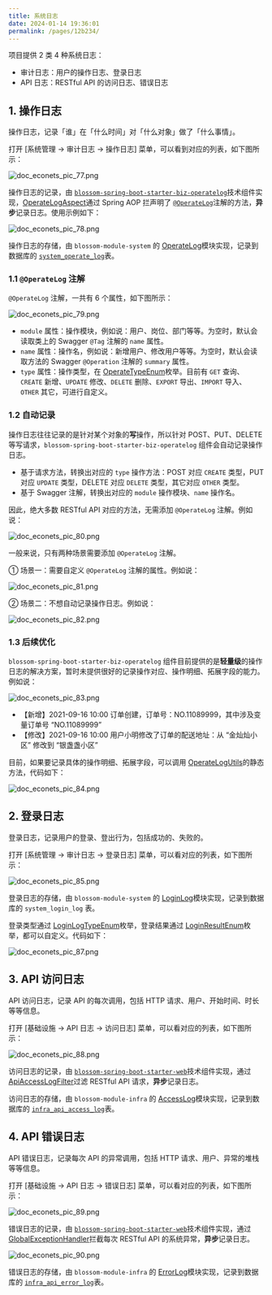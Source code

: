 ```yaml
---
title: 系统日志
date: 2024-01-14 19:36:01
permalink: /pages/12b234/
---
```


项目提供 2 类 4 种系统日志：

- 审计日志：用户的操作日志、登录日志
- API 日志：RESTful API 的访问日志、错误日志

## 1. 操作日志

操作日志，记录「谁」在「什么时间」对「什么对象」做了「什么事情」。

打开 [系统管理 -> 审计日志 -> 操作日志] 菜单，可以看到对应的列表，如下图所示：

![doc_econets_pic_77.png](https://oss.ximu233.com/econets-vue/doc_econets_pic_77.png)

操作日志的记录，由 [`blossom-spring-boot-starter-biz-operatelog`](https://github.com/EcoNetsTech/econets-vue/tree/master/blossom-framework/blossom-spring-boot-starter-biz-operatelog)技术组件实现，[OperateLogAspect](https://github.com/EcoNetsTech/econets-vue/blob/master/blossom-framework/blossom-spring-boot-starter-biz-operatelog/src/main/java/cn/econets/blossom/framework/operatelog/core/aop/OperateLogAspect.java)通过 Spring AOP 拦声明了 [`@OperateLog`](https://github.com/EcoNetsTech/econets-vue/blob/master/blossom-framework/blossom-spring-boot-starter-biz-operatelog/src/main/java/cn/econets/blossom/framework/operatelog/core/annotations/OperateLog.java)注解的方法，**异步**记录日志。使用示例如下：

![doc_econets_pic_78.png](https://oss.ximu233.com/econets-vue/doc_econets_pic_78.png)

操作日志的存储，由 `blossom-module-system` 的 [OperateLog](https://github.com/EcoNetsTech/econets-vue/blob/master/blossom-module-system/blossom-module-system-biz/src/main/java/cn/econets/blossom/module/system/service/logger/OperateLogServiceImpl.java)模块实现，记录到数据库的 [`system_operate_log`](https://github.com/EcoNetsTech/econets-vue/blob/master/blossom-module-system/blossom-module-system-biz/src/main/java/cn/econets/blossom/module/system/dal/dataobject/logger/OperateLogDO.java)表。

### 1.1 `@OperateLog` 注解

`@OperateLog` 注解，一共有 6 个属性，如下图所示：

![doc_econets_pic_79.png](https://oss.ximu233.com/econets-vue/doc_econets_pic_79.png)

- `module` 属性：操作模块，例如说：用户、岗位、部门等等。为空时，默认会读取类上的 Swagger `@Tag` 注解的 `name` 属性。
- `name` 属性：操作名，例如说：新增用户、修改用户等等。为空时，默认会读取方法的 Swagger `@Operation` 注解的 `summary` 属性。
- `type` 属性：操作类型，在 [OperateTypeEnum](https://github.com/EcoNetsTech/econets-vue/blob/master/blossom-framework/blossom-spring-boot-starter-biz-operatelog/src/main/java/cn/econets/blossom/framework/operatelog/core/enums/OperateTypeEnum.java)枚举。目前有 `GET` 查询、`CREATE` 新增、`UPDATE` 修改、`DELETE` 删除、`EXPORT` 导出、`IMPORT` 导入、`OTHER` 其它，可进行自定义。

### 1.2 自动记录

操作日志往往记录的是针对某个对象的**写**操作，所以针对 POST、PUT、DELETE 等写请求，`blossom-spring-boot-starter-biz-operatelog` 组件会自动记录操作日志。

- 基于请求方法，转换出对应的 `type` 操作方法：POST 对应 `CREATE` 类型，PUT 对应 `UPDATE` 类型，DELETE 对应 `DELETE` 类型，其它对应 `OTHER` 类型。
- 基于 Swagger 注解，转换出对应的 `module` 操作模块、`name` 操作名。

因此，绝大多数 RESTful API 对应的方法，无需添加 `@OperateLog` 注解。例如说：

![doc_econets_pic_80.png](https://oss.ximu233.com/econets-vue/doc_econets_pic_80.png)

一般来说，只有两种场景需要添加 `@OperateLog` 注解。

① 场景一：需要自定义 `@OperateLog` 注解的属性。例如说：

![doc_econets_pic_81.png](https://oss.ximu233.com/econets-vue/doc_econets_pic_81.png)

② 场景二：不想自动记录操作日志。例如说：

![doc_econets_pic_82.png](https://oss.ximu233.com/econets-vue/doc_econets_pic_82.png)

### 1.3 后续优化

`blossom-spring-boot-starter-biz-operatelog` 组件目前提供的是**轻量级**的操作日志的解决方案，暂时未提供很好的记录操作对应、操作明细、拓展字段的能力。例如说：

![doc_econets_pic_83.png](https://oss.ximu233.com/econets-vue/doc_econets_pic_83.png)

- 【新增】2021-09-16 10:00 订单创建，订单号：NO.11089999，其中涉及变量订单号 “NO.11089999”
- 【修改】2021-09-16 10:00 用户小明修改了订单的配送地址：从 “金灿灿小区” 修改到 “银盏盏小区”

目前，如果要记录具体的操作明细、拓展字段，可以调用 [OperateLogUtils](https://github.com/EcoNetsTech/econets-vue/blob/master/blossom-framework/blossom-spring-boot-starter-biz-operatelog/src/main/java/cn/econets/blossom/framework/operatelog/core/util/OperateLogUtils.java)的静态方法，代码如下：

![doc_econets_pic_84.png](https://oss.ximu233.com/econets-vue/doc_econets_pic_84.png)

## 2. 登录日志

登录日志，记录用户的登录、登出行为，包括成功的、失败的。

打开 [系统管理 -> 审计日志 -> 登录日志] 菜单，可以看对应的列表，如下图所示：

![doc_econets_pic_85.png](https://oss.ximu233.com/econets-vue/doc_econets_pic_85.png)

登录日志的存储，由 `blossom-module-system` 的 [LoginLog](https://github.com/EcoNetsTech/econets-vue/blob/master/blossom-module-system/blossom-module-system-biz/src/main/java/cn/econets/blossom/module/system/service/logger/LoginLogServiceImpl.java)模块实现，记录到数据库的 `system_login_log` 表。

登录类型通过 [LoginLogTypeEnum](https://github.com/EcoNetsTech/econets-vue/blob/master/blossom-module-system/blossom-module-system-api/src/main/java/cn/econets/blossom/module/system/enums/logger/LoginLogTypeEnum.java)枚举，登录结果通过 [LoginResultEnum](https://github.com/EcoNetsTech/econets-vue/blob/master/blossom-module-system/blossom-module-system-api/src/main/java/cn/econets/blossom/module/system/enums/logger/LoginResultEnum.java)枚举，都可以自定义。代码如下：

![doc_econets_pic_87.png](https://oss.ximu233.com/econets-vue/doc_econets_pic_87.png)

## 3. API 访问日志

API 访问日志，记录 API 的每次调用，包括 HTTP 请求、用户、开始时间、时长等等信息。

打开 [基础设施 -> API 日志 -> 访问日志] 菜单，可以看对应的列表，如下图所示：

![doc_econets_pic_88.png](https://oss.ximu233.com/econets-vue/doc_econets_pic_88.png)

访问日志的记录，由 [`blossom-spring-boot-starter-web`](https://github.com/EcoNetsTech/econets-vue/tree/master/blossom-framework/blossom-spring-boot-starter-web)技术组件实现，通过 [ApiAccessLogFilter](https://github.com/EcoNetsTech/econets-vue/blob/master/blossom-framework/blossom-spring-boot-starter-web/src/main/java/cn/econets/blossom/framework/apilog/core/filter/ApiAccessLogFilter.java)过滤 RESTful API 请求，**异步**记录日志。

访问日志的存储，由 `blossom-module-infra` 的 [AccessLog](https://github.com/EcoNetsTech/econets-vue/blob/master/blossom-framework/blossom-spring-boot-starter-web/src/main/java/cn/econets/blossom/framework/apilog/core/service/ApiAccessLog.java)模块实现，记录到数据库的 [`infra_api_access_log`](https://github.com/EcoNetsTech/econets-vue/blob/master/blossom-module-infrastructure/blossom-module-infrastructure-biz/src/main/java/cn/econets/blossom/module/infrastructure/dal/dataobject/logger/ApiAccessLogDO.java)表。

## 4. API 错误日志

API 错误日志，记录每次 API 的异常调用，包括 HTTP 请求、用户、异常的堆栈等等信息。

打开 [基础设施 -> API 日志 -> 错误日志] 菜单，可以看对应的列表，如下图所示：

![doc_econets_pic_89.png](https://oss.ximu233.com/econets-vue/doc_econets_pic_89.png)

错误日志的记录，由 [`blossom-spring-boot-starter-web`](https://github.com/EcoNetsTech/econets-vue/tree/master/blossom-framework/blossom-spring-boot-starter-web)技术组件实现，通过 [GlobalExceptionHandler](https://github.com/EcoNetsTech/econets-vue/blob/master/blossom-framework/blossom-spring-boot-starter-web/src/main/java/cn/econets/blossom/framework/web/core/handler/GlobalExceptionHandler.java)拦截每次 RESTful API 的系统异常，**异步**记录日志。

![doc_econets_pic_90.png](https://oss.ximu233.com/econets-vue/doc_econets_pic_90.png)

错误日志的存储，由 `blossom-module-infra` 的 [ErrorLog](https://github.com/EcoNetsTech/econets-vue/blob/master/blossom-module-infrastructure/blossom-module-infrastructure-biz/src/main/java/cn/econets/blossom/module/infrastructure/service/logger/ApiErrorLogServiceImpl.java)模块实现，记录到数据库的 [`infra_api_error_log`](https://github.com/EcoNetsTech/econets-vue/blob/master/blossom-module-infrastructure/blossom-module-infrastructure-biz/src/main/java/cn/econets/blossom/module/infrastructure/dal/dataobject/logger/ApiErrorLogDO.java)表。